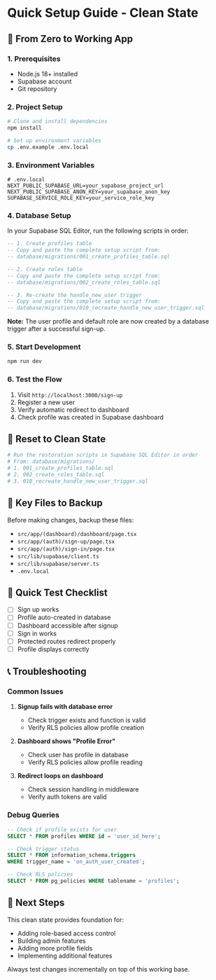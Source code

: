 # Quick Setup Guide - Clean State

## 🚀 From Zero to Working App

### 1. Prerequisites
- Node.js 18+ installed
- Supabase account
- Git repository

### 2. Project Setup

```bash
# Clone and install dependencies
npm install

# Set up environment variables
cp .env.example .env.local
```

### 3. Environment Variables

```env
# .env.local
NEXT_PUBLIC_SUPABASE_URL=your_supabase_project_url
NEXT_PUBLIC_SUPABASE_ANON_KEY=your_supabase_anon_key
SUPABASE_SERVICE_ROLE_KEY=your_service_role_key
```

### 4. Database Setup

In your Supabase SQL Editor, run the following scripts in order:

```sql
-- 1. Create profiles table
-- Copy and paste the complete setup script from:
-- database/migrations/001_create_profiles_table.sql

-- 2. Create roles table
-- Copy and paste the complete setup script from:
-- database/migrations/002_create_roles_table.sql

-- 3. Re-create the handle_new_user trigger
-- Copy and paste the complete setup script from:
-- database/migrations/010_recreate_handle_new_user_trigger.sql
```

**Note:** The user profile and default role are now created by a database trigger after a successful sign-up.

### 5. Start Development

```bash
npm run dev
```

### 6. Test the Flow

1. Visit `http://localhost:3000/sign-up`
2. Register a new user
3. Verify automatic redirect to dashboard
4. Check profile was created in Supabase dashboard

## 🔄 Reset to Clean State

```bash
# Run the restoration scripts in Supabase SQL Editor in order
# From: database/migrations/
# 1. 001_create_profiles_table.sql
# 2. 002_create_roles_table.sql
# 3. 010_recreate_handle_new_user_trigger.sql
```

## 📁 Key Files to Backup

Before making changes, backup these files:
- `src/app/(dashboard)/dashboard/page.tsx`
- `src/app/(auth)/sign-up/page.tsx` 
- `src/app/(auth)/sign-in/page.tsx`
- `src/lib/supabase/client.ts`
- `src/lib/supabase/server.ts`
- `.env.local`

## 🧪 Quick Test Checklist

- [ ] Sign up works
- [ ] Profile auto-created in database  
- [ ] Dashboard accessible after signup
- [ ] Sign in works
- [ ] Protected routes redirect properly
- [ ] Profile displays correctly

## 📞 Troubleshooting

### Common Issues

1. **Signup fails with database error**
   - Check trigger exists and function is valid
   - Verify RLS policies allow profile creation

2. **Dashboard shows "Profile Error"**
   - Check user has profile in database
   - Verify RLS policies allow profile reading

3. **Redirect loops on dashboard**
   - Check session handling in middleware
   - Verify auth tokens are valid

### Debug Queries

```sql
-- Check if profile exists for user
SELECT * FROM profiles WHERE id = 'user_id_here';

-- Check trigger status
SELECT * FROM information_schema.triggers 
WHERE trigger_name = 'on_auth_user_created';

-- Check RLS policies
SELECT * FROM pg_policies WHERE tablename = 'profiles';
```

## 🎯 Next Steps

This clean state provides foundation for:
- Adding role-based access control
- Building admin features
- Adding more profile fields
- Implementing additional features

Always test changes incrementally on top of this working base.

